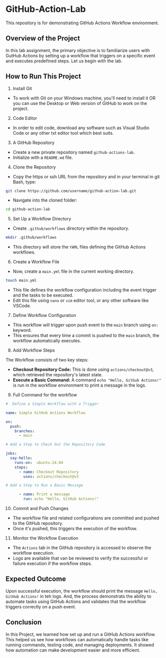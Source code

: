 # GitHub-Action-Lab

This repository is for demonstrating GitHub Actions Workflow environment.

## Overview of the Project

In this lab assignment, the primary objective is to familiarize users with GutHub Actions by setting up a workflow that triggers on a specific event and executes predefined steps. Let us begin with the lab.

## How to Run This Project

1. Install Git

- To work with Git on your Windows machine, you'll need to install it OR you can use the Desktop or Web version of GitHub to work on the project.

2. Code Editor

- In order to edit code, download any software such as Visual Studio Code or any other txt editor tool which best suits.

3. A GitHub Repository

- Create a new private repository named `github-actions-lab`.
- Initialize with a `README.md` file.

4. Clone the Repository

- Copy the https or ssh URL from the repository and in your terminal in git Bash, type:

```bash
git clone https://github.com/username/github-action-lab.git

```
- Navigate into the cloned folder:

```bash
cd github-action-lab
```

5. Set Up a Workflow Directory

- Create `.github/workflows` directory within the repository.

```bash
mkdir .github/workflows
```
- This directory will store the `YAML` files defining the GitHub Actions workflows.


6. Create a Workflow File

- Now, create a `main.yml` file in the current working directory.

```bash
touch main.yml
```
- This file defines the workflow configuration including the event trigger and the tasks to be executed.
- Edit this file  using `nano` or `vim` editor tool, or any other software like VSCode.

7. Define Workflow Configuration

- This workflow will trigger upon push event to the `main` branch using `on:` keyword.
- This ensures that every time a commit is pushed to the `main` branch, the workflow automatically executes.

8. Add Workflow Steps

The Workflow consists of two key steps:
- **Checkout Repository Code:** This is done using `actions/checkout@v3`, which retrieved the repository's latest state.
- **Execute a Basic Command:** A command `echo "Hello, GitGub Actions!"` is run in the workflow environment to print a message in the logs.

9. Full Command for the workflow

```yml
#  Define a Simple Workflow with a Trigger

name: Simple GitHub Actions Workflow

on:
  push:
    branches:
      - main

# Add a Step to Check Out the Repository Code

jobs:
  say-hello:
    runs-on:  ubuntu-24.04
    steps:
      - name: Checkout Repository
        uses: actions/checkout@v3

# Add a Step to Run a Basic Message

      - name: Print a message
        run: echo "Hello, GitHub Actions!"
```

10. Commit and Push Changes

- The workflow file and related configurations are committed and pushed to the GitHub repository.
- Once it's pushed, this triggers the execution of the workflow.

11. Monitor the Workflow Execution

- The `Actions` tab in the GitHub repository is accessed to observe the workflow execution.
- Logs are available that van be reviewed to verify the successful or failure execution if the workflow steps.

## Expected Outcome

Upon successful execution, the workflow should print the message ` Hello, GitHub Actions! ` in teh logs.
And, the process demonstrats the ability to automate tasks using GitHub Actions and validates that the workflow triggers correctly on a push event.


## Conclusion

In this Project, we learned how set up and run a GitHub Actions workflow. This helped us see how workflows can automatically handle tasks like running commands, testing code, and managing deployments. It showed how automation can make development easier and more efficient.
